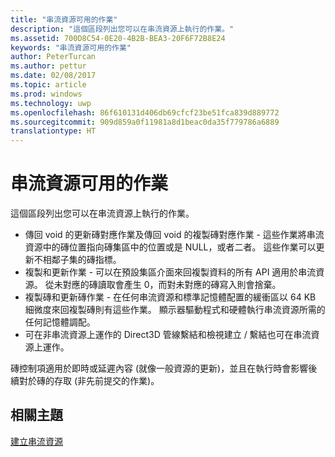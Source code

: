 ```yaml
---
title: "串流資源可用的作業"
description: "這個區段列出您可以在串流資源上執行的作業。"
ms.assetid: 700D8C54-0E20-4B2B-BEA3-20F6F72B8E24
keywords: "串流資源可用的作業"
author: PeterTurcan
ms.author: pettur
ms.date: 02/08/2017
ms.topic: article
ms.prod: windows
ms.technology: uwp
ms.openlocfilehash: 86f610131d406db69cfcf23be51fca839d889772
ms.sourcegitcommit: 909d859a0f11981a8d1beac0da35f779786a6889
translationtype: HT
---
```

# <a name="operations-available-on-streaming-resources"></a>串流資源可用的作業


這個區段列出您可以在串流資源上執行的作業。

-   傳回 void 的更新磚對應作業及傳回 void 的複製磚對應作業 - 這些作業將串流資源中的磚位置指向磚集區中的位置或是 NULL，或者二者。 這些作業可以更新不相鄰子集的磚指標。
-   複製和更新作業 - 可以在預設集區介面來回複製資料的所有 API 適用於串流資源。 從未對應的磚讀取會產生 0，而對未對應的磚寫入則會捨棄。
-   複製磚和更新磚作業 - 在任何串流資源和標準記憶體配置的緩衝區以 64 KB 細微度來回複製磚則有這些作業。 顯示器驅動程式和硬體執行串流資源所需的任何記憶體調配。
-   可在非串流資源上運作的 Direct3D 管線繫結和檢視建立 / 繫結也可在串流資源上運作。

磚控制項適用於即時或延遲內容 (就像一般資源的更新)，並且在執行時會影響後續對於磚的存取 (非先前提交的作業)。

## <a name="span-idrelated-topicsspanrelated-topics"></a><span id="related-topics"></span>相關主題


[建立串流資源](creating-streaming-resources.md)

 

 




